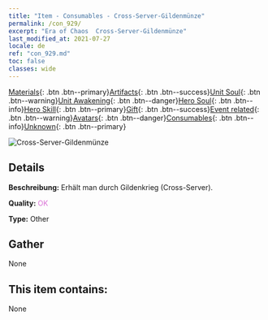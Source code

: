 ```yaml
---
title: "Item - Consumables - Cross-Server-Gildenmünze"
permalink: /con_929/
excerpt: "Era of Chaos  Cross-Server-Gildenmünze"
last_modified_at: 2021-07-27
locale: de
ref: "con_929.md"
toc: false
classes: wide
---
```

 [Materials](/ItemsDE/){: .btn .btn--primary}[Artifacts](/ItemsDE/Artifacts/){: .btn .btn--success}[Unit Soul](/ItemsDE/UnitSoul/){: .btn .btn--warning}[Unit Awakening](/ItemsDE/UnitAwakening/){: .btn .btn--danger}[Hero Soul](/ItemsDE/HeroSoul/){: .btn .btn--info}[Hero Skill](/ItemsDE/HeroSkill/){: .btn .btn--primary}[Gift](/ItemsDE/Gift/){: .btn .btn--success}[Event related](/ItemsDE/Events/){: .btn .btn--warning}[Avatars](/ItemsDE/Avatars/){: .btn .btn--danger}[Consumables](/ItemsDE/Consumables/){: .btn .btn--info}[Unknown](/ItemsDE/Unknown/){: .btn .btn--primary}

 ![Cross-Server-Gildenmünze](/images/t/i_40017.png)

## Details
 **Beschreibung:** Erhält man durch Gildenkrieg (Cross-Server).

 **Quality:** <span style="color: #DA70D6">OK</span>

 **Type:** Other

## Gather

  None

## This item contains:

  None


